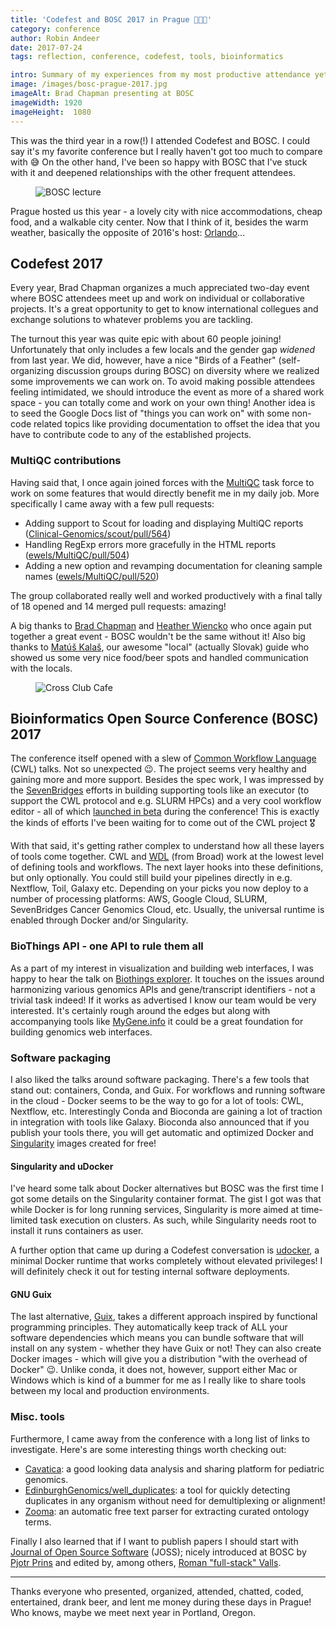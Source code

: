 ```yaml
---
title: 'Codefest and BOSC 2017 in Prague 🏰🇨🇿'
category: conference
author: Robin Andeer
date: 2017-07-24
tags: reflection, conference, codefest, tools, bioinformatics

intro: Summary of my experiences from my most productive attendance yet!
image: /images/bosc-prague-2017.jpg
imageAlt: Brad Chapman presenting at BOSC
imageWidth: 1920 
imageHeight:  1080
---
```


This was the third year in a row(!) I attended Codefest and BOSC. I could say it's my favorite conference but I really haven't got too much to compare with 😅 On the other hand, I've been so happy with BOSC that I've stuck with it and deepened relationships with the other frequent attendees.

<figure><img src="/images/bosc-prague-2017.jpg" alt="BOSC lecture" /></figure>

Prague hosted us this year - a lovely city with nice accommodations, cheap food, and a walkable city center. Now that I think of it, besides the warm weather, basically the opposite of 2016's host: [Orlando](http://www.robinandeer.com/blog/2016/07/12/bosc-2016/)...

## Codefest 2017

Every year, Brad Chapman organizes a much appreciated two-day event where BOSC attendees meet up and work on individual or collaborative projects. It's a great opportunity to get to know international collegues and exchange solutions to whatever problems you are tackling.

The turnout this year was quite epic with about 60 people joining! Unfortunately that only includes a few locals and the gender gap _widened_ from last year. We did, however, have a nice "Birds of a Feather" (self-organizing discussion groups during BOSC) on diversity where we realized some improvements we can work on. To avoid making possible attendees feeling intimidated, we should introduce the event as more of a shared work space - you can totally come and work on your own thing! Another idea is to seed the Google Docs list of "things you can work on" with some non-code related topics like providing documentation to offset the idea that you have to contribute code to any of the established projects.

### MultiQC contributions

Having said that, I once again joined forces with the [MultiQC](http://multiqc.info/) task force to work on some features that would directly benefit me in my daily job. More specifically I came away with a few pull requests:

- Adding support to Scout for loading and displaying MultiQC reports ([Clinical-Genomics/scout/pull/564](https://github.com/Clinical-Genomics/scout/pull/564))
- Handling RegExp errors more gracefully in the HTML reports ([ewels/MultiQC/pull/504](https://github.com/ewels/MultiQC/pull/504))
- Adding a new option and revamping documentation for cleaning sample names ([ewels/MultiQC/pull/520](https://github.com/ewels/MultiQC/pull/520))

The group collaborated really well and worked productively with a final tally of 18 opened and 14 merged pull requests: amazing!

A big thanks to [Brad Chapman](https://twitter.com/chapmanb) and [Heather Wiencko](https://twitter.com/HLWiencko) who once again put together a great event - BOSC wouldn't be the same without it! Also big thanks to [Matúš Kalaš](https://twitter.com/matuskalas), our awesome "local" (actually Slovak) guide who showed us some very nice food/beer spots and handled communication with the locals.

<figure><img src="/images/bosc-prague-2017-restaurant.jpg" alt="Cross Club Cafe" /></figure>

## Bioinformatics Open Source Conference (BOSC) 2017

The conference itself opened with a slew of [Common Workflow Language](http://www.commonwl.org/) (CWL) talks. Not so unexpected 😉. The project seems very healthy and gaining more and more support. Besides the spec work, I was impressed by the [SevenBridges][seven] efforts in building supporting tools like an executor (to support the CWL protocol and e.g. SLURM HPCs) and a very cool workflow editor - all of which [launched in beta][launch] during the conference! This is exactly the kinds of efforts I've been waiting for to come out of the CWL project 🎖

With that said, it's getting rather complex to understand how all these layers of tools come together. CWL and [WDL](https://software.broadinstitute.org/wdl/documentation/structure.php) (from Broad) work at the lowest level of defining tools and workflows. The next layer hooks into these definitions, but only optionally. You could still build your pipelines directly in e.g. Nextflow, Toil, Galaxy etc. Depending on your picks you now deploy to a number of processing platforms: AWS, Google Cloud, SLURM, SevenBridges Cancer Genomics Cloud, etc. Usually, the universal runtime is enabled through Docker and/or Singularity.

### BioThings API - one API to rule them all

As a part of my interest in visualization and building web interfaces, I was happy to hear the talk on [Biothings explorer](http://biothings.io/). It touches on the issues around harmonizing various genomics APIs and gene/transcript identifiers - not a trivial task indeed! If it works as advertised I know our team would be very interested. It's certainly rough around the edges but along with accompanying tools like [MyGene.info](http://mygene.info/) it could be a great foundation for building genomics web interfaces.

### Software packaging

I also liked the talks around software packaging. There's a few tools that stand out: containers, Conda, and Guix. For workflows and running software in the cloud - Docker seems to be the way to go for a lot of tools: CWL, Nextflow, etc. Interestingly Conda and Bioconda are gaining a lot of traction in integration with tools like Galaxy. Bioconda also announced that if you publish your tools there, you will get automatic and optimized Docker and [Singularity](http://singularity.lbl.gov/) images created for free!

#### Singularity and uDocker

I've heard some talk about Docker alternatives but BOSC was the first time I got some details on the Singularity container format. The gist I got was that while Docker is for long running services, Singularity is more aimed at time-limited task execution on clusters. As such, while Singularity needs root to install it runs containers as user.

A further option that came up during a Codefest conversation is [udocker](https://github.com/indigo-dc/udocker), a minimal Docker runtime that works completely without elevated privileges! I will definitely check it out for testing internal software deployments.

#### GNU Guix

The last alternative, [Guix](https://www.gnu.org/software/guix/), takes a different approach inspired by functional programming principles. They automatically keep track of ALL your software dependencies which means you can bundle software that will install on any system - whether they have Guix or not! They can also create Docker images - which will give you a distribution "with the overhead of Docker" 😉. Unlike conda, it does not, however, support either Mac or Windows which is kind of a bummer for me as I really like to share tools between my local and production environments.

### Misc. tools

Furthermore, I came away from the conference with a long list of links to investigate. Here's are some interesting things worth checking out:

- [Cavatica](http://www.cavatica.org/): a good looking data analysis and sharing platform for pediatric genomics.
- [EdinburghGenomics/well_duplicates](https://github.com/EdinburghGenomics/well_duplicates): a tool for quickly detecting duplicates in any organism without need for demultiplexing or alignment!
- [Zooma](http://www.ebi.ac.uk/spot/zooma/): an automatic free text parser for extracting curated ontology terms.

Finally I also learned that if I want to publish papers I should start with [Journal of Open Source Software](http://joss.theoj.org/) (JOSS); nicely introduced at BOSC by [Pjotr Prins](https://twitter.com/pjotrprins) and edited by, among others, [Roman "full-stack" Valls](https://twitter.com/braincode).

---

Thanks everyone who presented, organized, attended, chatted, coded, entertained, drank beer, and lent me money during these days in Prague! Who knows, maybe we meet next year in Portland, Oregon.

[seven]: https://www.sevenbridges.com/
[launch]: http://rabix.io/launch
